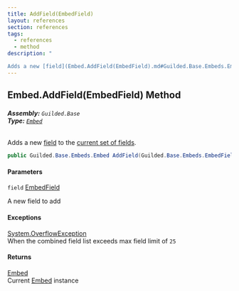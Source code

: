 ```yaml
---
title: AddField(EmbedField)
layout: references
section: references
tags:
  - references
  - method
description: "

Adds a new [field](Embed.AddField(EmbedField).md#Guilded.Base.Embeds.Embed.AddField(Guilded.Base.Embeds.EmbedField).field 'Guilded.Base.Embeds.Embed.AddField(Guilded.Base.Embeds.EmbedField).field') to the [current set of fields](Embed.Fields.md 'Guilded.Base.Embeds.Embed.Fields')."
---
```


## Embed.AddField(EmbedField) Method
###### **Assembly:** `Guilded.Base`<br/>**Type:** [`Embed`](Embed.md 'Guilded.Base.Embeds.Embed')

Adds a new [field](Embed.AddField(EmbedField).md#Guilded.Base.Embeds.Embed.AddField(Guilded.Base.Embeds.EmbedField).field 'Guilded.Base.Embeds.Embed.AddField(Guilded.Base.Embeds.EmbedField).field') to the [current set of fields](Embed.Fields.md 'Guilded.Base.Embeds.Embed.Fields').

```csharp
public Guilded.Base.Embeds.Embed AddField(Guilded.Base.Embeds.EmbedField field);
```
#### Parameters

<a name='Guilded.Base.Embeds.Embed.AddField(Guilded.Base.Embeds.EmbedField).field'></a>

`field` [EmbedField](EmbedField.md 'Guilded.Base.Embeds.EmbedField')

A new field to add

#### Exceptions

[System.OverflowException](https://docs.microsoft.com/en-us/dotnet/api/System.OverflowException 'System.OverflowException')  
When the combined field list exceeds max field limit of `25`

#### Returns
[Embed](Embed.md 'Guilded.Base.Embeds.Embed')  
Current [Embed](Embed.md 'Guilded.Base.Embeds.Embed') instance